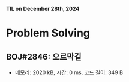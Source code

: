 **TIL on December 28th, 2024**

# Problem Solving
## BOJ#2846: 오르막길
* 메모리: 2020 kB, 시간: 0 ms, 코드 길이: 349 B
